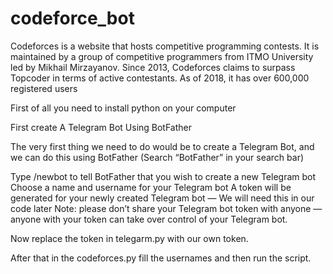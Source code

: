 # codeforce_bot
Codeforces is a website that hosts competitive programming contests. 
It is maintained by a group of competitive programmers from ITMO University led by Mikhail Mirzayanov. Since 2013, 
Codeforces claims to surpass Topcoder in terms of active contestants. As of 2018, it has over 600,000 registered users

First of all you need to install python on your computer

First create A Telegram Bot Using BotFather

The very first thing we need to do would be to create a Telegram Bot, and we can do this using BotFather (Search “BotFather” in your search bar)


Type /newbot to tell BotFather that you wish to create a new Telegram bot
Choose a name and username for your Telegram bot
A token will be generated for your newly created Telegram bot — We will need this in our code later
Note: please don’t share your Telegram bot token with anyone — anyone with your token can take over control of your Telegram bot.

Now replace the token in telegarm.py with our own token.

After that in the codeforces.py fill the usernames and then run the script.
